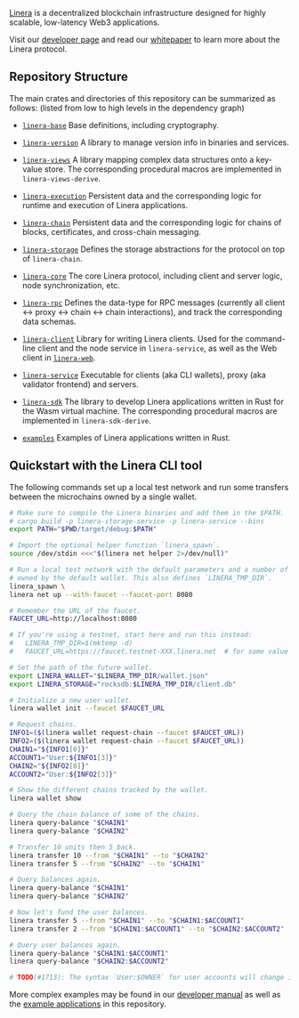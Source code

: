 <!-- [![Build Status for Kubernetes](https://github.com/linera-io/linera-protocol/actions/workflows/kubernetes.yml/badge.svg)](https://github.com/linera-io/linera-protocol/actions/workflows/kubernetes.yml) -->

[Linera](https://linera.io) is a decentralized blockchain infrastructure designed for highly scalable,
low-latency Web3 applications.

Visit our [developer page](https://linera.dev) and read our
[whitepaper](https://linera.io/whitepaper) to learn more about the Linera protocol.

## Repository Structure

The main crates and directories of this repository can be summarized as follows: (listed
from low to high levels in the dependency graph)

* [`linera-base`](https://linera-io.github.io/linera-protocol/linera_base/index.html) Base
  definitions, including cryptography.

* [`linera-version`](https://linera-io.github.io/linera-protocol/linera_version/index.html)
  A library to manage version info in binaries and services.

* [`linera-views`](https://linera-io.github.io/linera-protocol/linera_views/index.html) A
  library mapping complex data structures onto a key-value store. The corresponding
  procedural macros are implemented in `linera-views-derive`.

* [`linera-execution`](https://linera-io.github.io/linera-protocol/linera_execution/index.html)
  Persistent data and the corresponding logic for runtime and execution of Linera
  applications.

* [`linera-chain`](https://linera-io.github.io/linera-protocol/linera_chain/index.html)
  Persistent data and the corresponding logic for chains of blocks, certificates, and
  cross-chain messaging.

* [`linera-storage`](https://linera-io.github.io/linera-protocol/linera_storage/index.html)
  Defines the storage abstractions for the protocol on top of `linera-chain`.

* [`linera-core`](https://linera-io.github.io/linera-protocol/linera_core/index.html) The
  core Linera protocol, including client and server logic, node synchronization, etc.

* [`linera-rpc`](https://linera-io.github.io/linera-protocol/linera_rpc/index.html)
  Defines the data-type for RPC messages (currently all client &#x2194; proxy &#x2194;
  chain &#x2194; chain interactions), and track the corresponding data schemas.

* [`linera-client`](https://linera-io.github.io/linera-protocol/linera_client/index.html)
  Library for writing Linera clients.  Used for the command-line
  client and the node service in `linera-service`, as well as the Web
  client in [`linera-web`](https://github.com/linera-io/linera-web/).

* [`linera-service`](https://linera-io.github.io/linera-protocol/linera_service/index.html)
  Executable for clients (aka CLI wallets), proxy (aka validator frontend) and servers.

* [`linera-sdk`](https://linera-io.github.io/linera-protocol/linera_sdk/index.html) The
  library to develop Linera applications written in Rust for the Wasm virtual machine. The
  corresponding procedural macros are implemented in `linera-sdk-derive`.

* [`examples`](./examples) Examples of Linera applications written in Rust.


## Quickstart with the Linera CLI tool

The following commands set up a local test network and run some transfers between the
microchains owned by a single wallet.

```bash
# Make sure to compile the Linera binaries and add them in the $PATH.
# cargo build -p linera-storage-service -p linera-service --bins
export PATH="$PWD/target/debug:$PATH"

# Import the optional helper function `linera_spawn`.
source /dev/stdin <<<"$(linera net helper 2>/dev/null)"

# Run a local test network with the default parameters and a number of microchains
# owned by the default wallet. This also defines `LINERA_TMP_DIR`.
linera_spawn \
linera net up --with-faucet --faucet-port 8080

# Remember the URL of the faucet.
FAUCET_URL=http://localhost:8080

# If you're using a testnet, start here and run this instead:
#   LINERA_TMP_DIR=$(mktemp -d)
#   FAUCET_URL=https://faucet.testnet-XXX.linera.net  # for some value XXX

# Set the path of the future wallet.
export LINERA_WALLET="$LINERA_TMP_DIR/wallet.json"
export LINERA_STORAGE="rocksdb:$LINERA_TMP_DIR/client.db"

# Initialize a new user wallet.
linera wallet init --faucet $FAUCET_URL

# Request chains.
INFO1=($(linera wallet request-chain --faucet $FAUCET_URL))
INFO2=($(linera wallet request-chain --faucet $FAUCET_URL))
CHAIN1="${INFO1[0]}"
ACCOUNT1="User:${INFO1[3]}"
CHAIN2="${INFO2[0]}"
ACCOUNT2="User:${INFO2[3]}"

# Show the different chains tracked by the wallet.
linera wallet show

# Query the chain balance of some of the chains.
linera query-balance "$CHAIN1"
linera query-balance "$CHAIN2"

# Transfer 10 units then 5 back.
linera transfer 10 --from "$CHAIN1" --to "$CHAIN2"
linera transfer 5 --from "$CHAIN2" --to "$CHAIN1"

# Query balances again.
linera query-balance "$CHAIN1"
linera query-balance "$CHAIN2"

# Now let's fund the user balances.
linera transfer 5 --from "$CHAIN1" --to "$CHAIN1:$ACCOUNT1"
linera transfer 2 --from "$CHAIN1:$ACCOUNT1" --to "$CHAIN2:$ACCOUNT2"

# Query user balances again.
linera query-balance "$CHAIN1:$ACCOUNT1"
linera query-balance "$CHAIN2:$ACCOUNT2"

# TODO(#1713): The syntax `User:$OWNER` for user accounts will change in the future.
```

More complex examples may be found in our [developer manual](https://linera.dev) as well
as the [example applications](./examples) in this repository.
